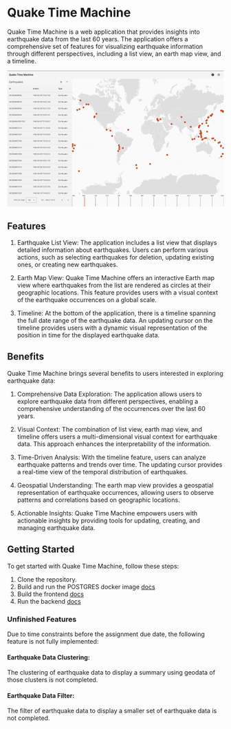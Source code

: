 # Quake Time Machine

Quake Time Machine is a web application that provides insights into earthquake data from the last 60 years. The application offers a comprehensive set of features for visualizing earthquake information through different perspectives, including a list view, an earth map view, and a timeline.

![Snapshot](screenshot.png)

## Features

1. Earthquake List View: The application includes a list view that displays detailed information about earthquakes. Users can perform various actions, such as selecting earthquakes for deletion, updating existing ones, or creating new earthquakes.

2. Earth Map View: Quake Time Machine offers an interactive Earth map view where earthquakes from the list are rendered as circles at their geographic locations. This feature provides users with a visual context of the earthquake occurrences on a global scale.

3. Timeline: At the bottom of the application, there is a timeline spanning the full date range of the earthquake data. An updating cursor on the timeline provides users with a dynamic visual representation of the position in time for the displayed earthquake data.

## Benefits

Quake Time Machine brings several benefits to users interested in exploring earthquake data:

1. Comprehensive Data Exploration: The application allows users to explore earthquake data from different perspectives, enabling a comprehensive understanding of the occurrences over the last 60 years.

2. Visual Context: The combination of list view, earth map view, and timeline offers users a multi-dimensional visual context for earthquake data. This approach enhances the interpretability of the information.

3. Time-Driven Analysis: With the timeline feature, users can analyze earthquake patterns and trends over time. The updating cursor provides a real-time view of the temporal distribution of earthquakes.

4. Geospatial Understanding: The earth map view provides a geospatial representation of earthquake occurrences, allowing users to observe patterns and correlations based on geographic locations.

5. Actionable Insights: Quake Time Machine empowers users with actionable insights by providing tools for updating, creating, and managing earthquake data.

## Getting Started

To get started with Quake Time Machine, follow these steps:

1. Clone the repository.
2. Build and run the POSTGRES docker image [docs](/postgres/README.md)
3. Build the frontend [docs](/frontend/README.md)
4. Run the backend [docs](/backend/README.md)

### Unfinished Features

Due to time constraints before the assignment due date, the following feature is not fully implemented:

#### Earthquake Data Clustering:

The clustering of earthquake data to display a summary using geodata of those clusters is not completed.

#### Earthquake Data Filter:

The filter of earthquake data to display a smaller set of earthquake data is not completed.
